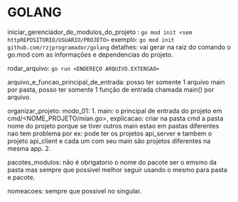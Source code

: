 # GOLANG

iniciar_gerenciador_de_modulos_do_projeto :
```go mod init <sem httpREPOSITORIO/USUARIO/PROJETO>```
exemplo:
```go mod init github.com/rzjprogramador/golang```
detalhes: vai gerar na raiz do comando o go.mod com as informações e dependencias do projeto.

rodar_arquivo:
```go run <ENDEREÇO ARQUIVO.EXTENSAO>```

arquivo_e_funcao_principal_de_entrada: posso ter somente 1 arquivo main por pasta, posso ter somente 1 função de entrada chamada main() por arquivo.

organizar_projeto:
  modo_01:
    1. main: o principal de entrada do projeto em cmd/<NOME_PROJETO/mian.go>, explicacao: criar na pasta cmd a pasta nome do projeto porque se tiver outros main estao em pastas diferentes nao tem problema por ex: pode ter os projetos api_server e tambem o projeto api_client e cada um com seu main são projetos diferentes na mesma app.
    2.

pacotes_modulos: não é obrigatorio o nome do pacote ser o emsmo da pasta mas sempre que possivel melhor seguir usando o mesmo para pasta e pacote.

nomeacoes: sempre que possivel no singular.
